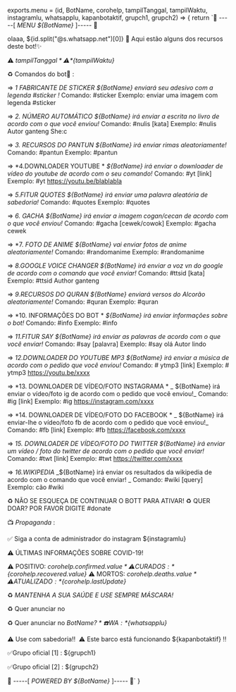 exports.menu = (id, BotName, corohelp, tampilTanggal, tampilWaktu, instagramlu, whatsapplu, kapanbotaktif, grupch1, grupch2) => {
	return `🔰 -----[ *MENU ${BotName}* ]----- 🔰
  
olaaa, ${id.split("@s.whatsapp.net")[0]} 👋️
Aqui estão alguns dos recursos deste bot!✨

⚠️ *${tampilTanggal}*
⚠️ *${tampilWaktu}*

♻ Comandos do bot🤯 :
   
=> *1 FABRICANTE DE STICKER*
_${BotName} enviará seu adesivo com a legenda #sticker !_
Comando: #sticker
Exemplo: enviar uma imagem com legenda #sticker

=> *2. NÚMERO AUTOMÁTICO*
_${BotName} irá enviar a escrita no livro de acordo com o que você enviou!_
Comando: #nulis [kata]
Exemplo: #nulis Autor ganteng She:c 

=> *3. RECURSOS DO PANTUN*
_${BotName} irá enviar rimas aleatoriamente!_
Comando: #pantun
Exemplo: #pantun

=> *4.DOWNLOADER YOUTUBE *
_${BotName} irá enviar o downloader de vídeo do youtube de acordo com o seu comando!_
Comando: #yt [link]
Exemplo: #yt https://youtu.be/blablabla

=> *5.FITUR QUOTES*
_${BotName} irá enviar uma palavra aleatória de sabedoria!_
Comando: #quotes
Exemplo: #quotes

=> *6. GACHA*
_${BotName} irá enviar a imagem cogan/cecan de acordo com o que você enviou!_
Comando: #gacha [cewek/cowok]
Exemplo: #gacha cewek

=> *7. *FOTO DE ANIME*
_${BotName} vai enviar fotos de anime aleatoriamente!_
Comando: #randomanime
Exemplo: #randomanime

=> *8.GOOGLE VOICE CHANGER*
_${BotName} irá enviar a voz vn do google de acordo com o comando que você enviar!_
Comando: #ttsid [kata]
Exemplo: #ttsid Author ganteng

=> *9.RECURSOS DO QURAN*
_${BotName} enviará versos do Alcorão aleatoriamente!_
Comando: #quran
Exemplo: #quran

=> *10. INFORMAÇÕES DO BOT *
_${BotName} irá enviar informações sobre o bot!_
Comando: #info
Exemplo: #info

=> *11.FITUR SAY*
_${BotName} irá enviar as palavras de acordo com o que você enviar!_
Comando: #say [palavra]
Exemplo: #say olá Autor lindo

=> *12.DOWNLOADER DO YOUTUBE MP3*
_${BotName} irá enviar a música de acordo com o pedido que você enviou!_
Comando: # ytmp3 [link]
Exemplo: # ytmp3 https://youtu.be/xxxx

=> *13. DOWNLOADER DE VÍDEO/FOTO INSTAGRAMA *
_ ${BotName} irá enviar o vídeo/foto ig de acordo com o pedido que você enviou!_
Comando: #ig [link]
Exemplo: #ig https://instagram.com/xxxx

=> *14. DOWNLOADER DE VÍDEO/FOTO DO FACEBOOK *
_ ${BotName} irá enviar-lhe o vídeo/foto fb de acordo com o pedido que você enviou!_
Comando: #fb [link]
Exemplo: #fb https://facebook.com/xxxx

=> *15. DOWNLOADER DE VÍDEO/FOTO DO TWITTER*
_${BotName} irá enviar um vídeo / foto do twitter de acordo com o pedido que você enviar!_
Comando: #twt [link]
Exemplo: #twt https://twitter.com/xxxx

=> *16.WIKIPEDIA*
_${BotName} irá enviar os resultados da wikipedia de acordo com o comando que você enviar! _
Comando: #wiki [query]
Exemplo: cão #wiki

♻️ NÃO SE ESQUEÇA DE CONTINUAR O BOTT PARA ATIVAR!
♻️ QUER DOAR? POR FAVOR DIGITE #donate

📺 *Propaganda* :

✅ Siga a conta de administrador do instagram ${instagramlu}

⚠️ ÚLTIMAS INFORMAÇÕES SOBRE COVID-19!

⚠️ POSITIVO: *${corohelp.confirmed.value}*
⚠️ CURADOS: *${corohelp.recovered.value}*
⚠️ MORTOS: *${corohelp.deaths.value}*
⚠️ ATUALIZADO: *${corohelp.lastUpdate}*

♻️ _MANTENHA A SUA SAÚDE E USE SEMPRE MÁSCARA!_

♻️ Quer anunciar no

♻️ Quer anunciar no *${BotName} ?*
☎️ WA : *${whatsapplu}*
  
⚠️ Use com sabedoria‼ ️
⚠️ Este barco está funcionando ${kapanbotaktif} ‼️

✅Grupo oficial [1] : ${grupch1}

✅Grupo oficial [2] : ${grupch2}

  
🔰 -----[ *POWERED BY ${BotName}* ]----- 🔰`
}
